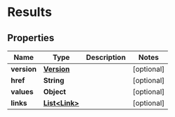 
# Results

## Properties
Name | Type | Description | Notes
------------ | ------------- | ------------- | -------------
**version** | [**Version**](Version.md) |  |  [optional]
**href** | **String** |  |  [optional]
**values** | **Object** |  |  [optional]
**links** | [**List&lt;Link&gt;**](Link.md) |  |  [optional]




